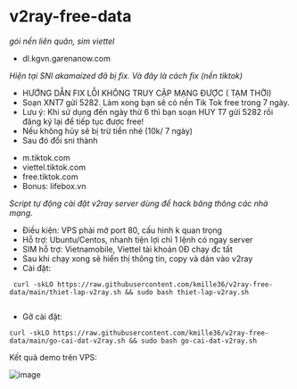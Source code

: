 # v2ray-free-data

*gói nền liên quân, sim viettel*
+ dl.kgvn.garenanow.com

 *Hiện tại SNI akamaized đã bị fix. Và đây là cách fix (nền tiktok)*
 
- HƯỚNG DẪN FIX LỖI KHÔNG TRUY CẬP MẠNG ĐƯỢC ( TẠM THỜI)
- Soạn XNT7 gửi 5282. Làm xong bạn sẽ có nền Tik Tok free trong 7 ngày.
- Lưu ý: Khi sử dụng đến ngày thứ 6 thì bạn soạn HUY T7 gửi 5282 rồi đăng ký lại để tiếp tục được free!
- Nếu không hủy sẽ bị trừ tiền nhé (10k/ 7 ngày)
- Sau đó đổi sni thành
+ m.tiktok.com
+ viettel.tiktok.com
+ free.tiktok.com
+ Bonus: lifebox.vn 

*Script tự động cài đặt v2ray server dùng để hack băng thông các nhà mạng.*

- Điều kiện: VPS phải mở port 80, cấu hình k quan trọng
- Hỗ trợ: Ubuntu/Centos, nhanh tiện lợi chỉ 1 lệnh có ngay server 
- SIM hỗ trợ: Vietnamobile, Viettel tài khoản 0Đ chạy đc tất
- Sau khi chạy xong sẽ hiển thị thông tin, copy và dán vào v2ray
- Cài đặt:
```console  
 curl -skLO https://raw.githubusercontent.com/kmille36/v2ray-free-data/main/thiet-lap-v2ray.sh && sudo bash thiet-lap-v2ray.sh
 
 ```
 - Gỡ cài đặt:
 ```console  
 curl -skLO https://raw.githubusercontent.com/kmille36/v2ray-free-data/main/go-cai-dat-v2ray.sh && sudo bash go-cai-dat-v2ray.sh
 
 ```
 Kết quả demo trên VPS:
 
 ![image](https://user-images.githubusercontent.com/58414694/168857482-7aa13aea-57ef-4178-8922-c3bbc3dc5126.png)
 
